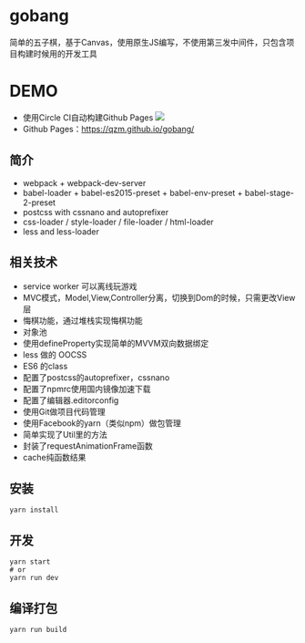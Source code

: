 # gobang
简单的五子棋，基于Canvas，使用原生JS编写，不使用第三发中间件，只包含项目构建时候用的开发工具

# DEMO
* 使用Circle CI自动构建Github Pages ![](https://img.shields.io/circleci/project/qzm/gobang/master.svg)
* Github Pages：https://qzm.github.io/gobang/

## 简介
* webpack + webpack-dev-server
* babel-loader + babel-es2015-preset + babel-env-preset + babel-stage-2-preset
* postcss with cssnano and autoprefixer
* css-loader / style-loader / file-loader / html-loader
* less and less-loader

## 相关技术
* service worker 可以离线玩游戏
* MVC模式，Model,View,Controller分离，切换到Dom的时候，只需更改View层
* 悔棋功能，通过堆栈实现悔棋功能
* 对象池
* 使用defineProperty实现简单的MVVM双向数据绑定
* less 做的 OOCSS
* ES6 的class
* 配置了postcss的autoprefixer，cssnano
* 配置了npmrc使用国内镜像加速下载
* 配置了编辑器.editorconfig
* 使用Git做项目代码管理
* 使用Facebook的yarn（类似npm）做包管理
* 简单实现了Util里的方法
* 封装了requestAnimationFrame函数
* cache纯函数结果

## 安装
```shell
yarn install
```

## 开发
```shell
yarn start
# or
yarn run dev
```

## 编译打包
```shell
yarn run build
```

